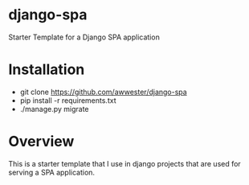# django-spa
Starter Template for a Django SPA application

# Installation
- git clone https://github.com/awwester/django-spa
- pip install -r requirements.txt
- ./manage.py migrate

# Overview
This is a starter template that I use in django projects that are used for serving a SPA application.

